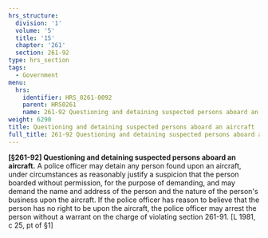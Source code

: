 ```yaml
---
hrs_structure:
  division: '1'
  volume: '5'
  title: '15'
  chapter: '261'
  section: 261-92
type: hrs_section
tags:
  - Government
menu:
  hrs:
    identifier: HRS_0261-0092
    parent: HRS0261
    name: 261-92 Questioning and detaining suspected persons aboard an aircraft
weight: 6290
title: Questioning and detaining suspected persons aboard an aircraft
full_title: 261-92 Questioning and detaining suspected persons aboard an aircraft
---
```

**[§261-92] Questioning and detaining suspected persons aboard an aircraft.** A police officer may detain any person found upon an aircraft, under circumstances as reasonably justify a suspicion that the person boarded without permission, for the purpose of demanding, and may demand the name and address of the person and the nature of the person's business upon the aircraft. If the police officer has reason to believe that the person has no right to be upon the aircraft, the police officer may arrest the person without a warrant on the charge of violating section 261-91\. [L 1981, c 25, pt of §1]